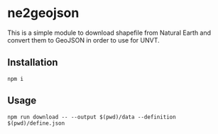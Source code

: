# ne2geojson

This is a simple module to download shapefile from Natural Earth and convert them to GeoJSON in order to use for UNVT.

## Installation

```
npm i
```

## Usage

```
npm run download -- --output $(pwd)/data --definition $(pwd)/define.json
```